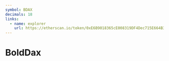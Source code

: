 ```yaml
---
symbol: BDAX
decimals: 18
links:
  - name: explorer
    url: https://etherscan.io/token/0xE6B9018365cE008319DF4Dec715E664B3CC93321
---
```


# BoldDax
